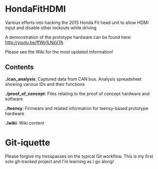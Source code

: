 # HondaFitHDMI
Various efforts into hacking the 2015 Honda Fit head unit to allow HDMI input and disable other lockouts while driving

A demonstration of the prototype hardware can be found here: http://youtu.be/ffWo1LNsV7A

Please see the Wiki for the most updated information!

## Contents
**./can_analysis**: Captured data from CAN bus.  Analysis spreadsheet showing various IDs and their functions

**./proof_of_concept**: Files relating to the proof of concept hardware and software

**./teensy**: Firmware and related information for teensy-based prototype hardware

**./wiki**: Wiki content

# Git-iquette
Please forgive my tresspasses on the typical Git workflow.  This is my first solo git-tracked project and I'm learning as I go along!
